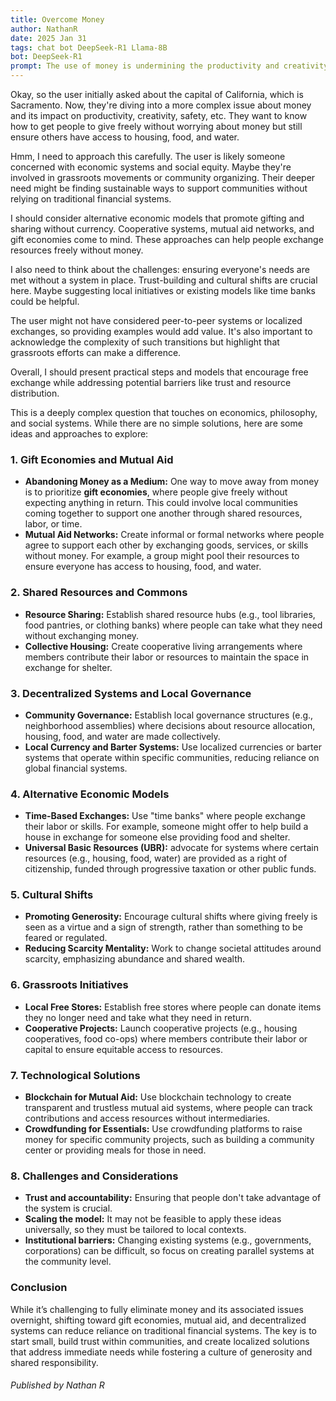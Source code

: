 ```yaml
---
title: Overcome Money
author: NathanR
date: 2025 Jan 31
tags: chat bot DeepSeek-R1 Llama-8B
bot: DeepSeek-R1
prompt: The use of money is undermining the productivity and creativity and safety of humanity. Without changing laws or forcing systems to change, how can I get people to give freely without worrying about counting or exchanging money but still ensure the people I freely exchange with have access to housing, abundant fresh food, and clean water?
---
```

<think>
Okay, so the user initially asked about the capital of California, which is Sacramento. Now, they're diving into a
more complex issue about money and its impact on productivity, creativity, safety, etc. They want to know how to
get people to give freely without worrying about money but still ensure others have access to housing, food, and
water.

Hmm, I need to approach this carefully. The user is likely someone concerned with economic systems and social
equity. Maybe they're involved in grassroots movements or community organizing. Their deeper need might be finding
sustainable ways to support communities without relying on traditional financial systems.

I should consider alternative economic models that promote gifting and sharing without currency. Cooperative
systems, mutual aid networks, and gift economies come to mind. These approaches can help people exchange resources
freely without money.

I also need to think about the challenges: ensuring everyone's needs are met without a system in place.
Trust-building and cultural shifts are crucial here. Maybe suggesting local initiatives or existing models like
time banks could be helpful.

The user might not have considered peer-to-peer systems or localized exchanges, so providing examples would add
value. It's also important to acknowledge the complexity of such transitions but highlight that grassroots efforts
can make a difference.

Overall, I should present practical steps and models that encourage free exchange while addressing potential
barriers like trust and resource distribution.
</think>

This is a deeply complex question that touches on economics, philosophy, and social systems. While there are no
simple solutions, here are some ideas and approaches to explore:

### 1. **Gift Economies and Mutual Aid**
   - **Abandoning Money as a Medium:** One way to move away from money is to prioritize **gift economies**, where
people give freely without expecting anything in return. This could involve local communities coming together to
support one another through shared resources, labor, or time.
   - **Mutual Aid Networks:** Create informal or formal networks where people agree to support each other by
exchanging goods, services, or skills without money. For example, a group might pool their resources to ensure
everyone has access to housing, food, and water.

### 2. **Shared Resources and Commons**
   - **Resource Sharing:** Establish shared resource hubs (e.g., tool libraries, food pantries, or clothing banks)
where people can take what they need without exchanging money.
   - **Collective Housing:** Create cooperative living arrangements where members contribute their labor or
resources to maintain the space in exchange for shelter.

### 3. **Decentralized Systems and Local Governance**
   - **Community Governance:** Establish local governance structures (e.g., neighborhood assemblies) where
decisions about resource allocation, housing, food, and water are made collectively.
   - **Local Currency and Barter Systems:** Use localized currencies or barter systems that operate within
specific communities, reducing reliance on global financial systems.

### 4. **Alternative Economic Models**
   - **Time-Based Exchanges:** Use "time banks" where people exchange their labor or skills. For example, someone
might offer to help build a house in exchange for someone else providing food and shelter.
   - **Universal Basic Resources (UBR):** advocate for systems where certain resources (e.g., housing, food,
water) are provided as a right of citizenship, funded through progressive taxation or other public funds.

### 5. **Cultural Shifts**
   - **Promoting Generosity:** Encourage cultural shifts where giving freely is seen as a virtue and a sign of
strength, rather than something to be feared or regulated.
   - **Reducing Scarcity Mentality:** Work to change societal attitudes around scarcity, emphasizing abundance and
shared wealth.

### 6. **Grassroots Initiatives**
   - **Local Free Stores:** Establish free stores where people can donate items they no longer need and take what
they need in return.
   - **Cooperative Projects:** Launch cooperative projects (e.g., housing cooperatives, food co-ops) where members
contribute their labor or capital to ensure equitable access to resources.

### 7. **Technological Solutions**
   - **Blockchain for Mutual Aid:** Use blockchain technology to create transparent and trustless mutual aid
systems, where people can track contributions and access resources without intermediaries.
   - **Crowdfunding for Essentials:** Use crowdfunding platforms to raise money for specific community projects,
such as building a community center or providing meals for those in need.

### 8. **Challenges and Considerations**
   - **Trust and accountability:** Ensuring that people don't take advantage of the system is crucial.
   - **Scaling the model:** It may not be feasible to apply these ideas universally, so they must be tailored to
local contexts.
   - **Institutional barriers:** Changing existing systems (e.g., governments, corporations) can be difficult, so
focus on creating parallel systems at the community level.

### Conclusion
While it’s challenging to fully eliminate money and its associated issues overnight, shifting toward gift
economies, mutual aid, and decentralized systems can reduce reliance on traditional financial systems. The key is
to start small, build trust within communities, and create localized solutions that address immediate needs while
fostering a culture of generosity and shared responsibility.




###### Published by Nathan R